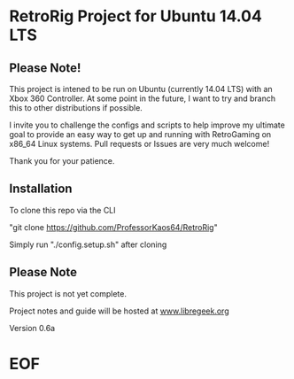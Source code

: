 RetroRig Project for Ubuntu 14.04 LTS
===================================================

Please Note!
----------------

This project is intened to be run on Ubuntu (currently 14.04 LTS) with an Xbox 360 Controller. 
At some point in the future, I want to try and branch this to other distributions if possible. 

I invite you to challenge the configs and scripts to help improve my ultimate goal to provide
an easy way to get up and running with RetroGaming on x86_64 Linux systems. Pull requests or
Issues are very much welcome!

Thank you for your patience.

Installation
-----------------

To clone this repo via the CLI

"git clone https://github.com/ProfessorKaos64/RetroRig" 

Simply run "./config.setup.sh" after cloning

Please Note
-------------

This project is not yet complete. 

Project notes and guide will be hosted at www.libregeek.org

Version 0.6a

# EOF #
